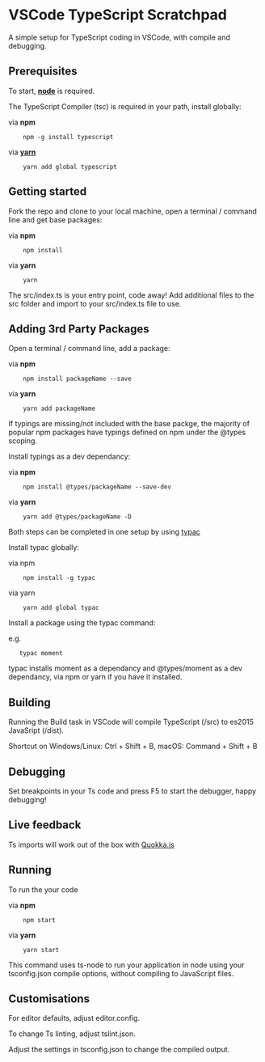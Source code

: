 # VSCode TypeScript Scratchpad

A simple setup for TypeScript coding in VSCode, with compile and debugging.

## Prerequisites

To start, **[node](https://nodejs.org)** is required.

The TypeScript Compiler (tsc) is required in your path, install globally:

via **npm**
```
    npm -g install typescript
```

via **[yarn](https://yarnpkg.com)**
```
    yarn add global typescript
```

## Getting started

Fork the repo and clone to your local machine, open a terminal / command line and get base packages:

via **npm**
```
    npm install
```

via **yarn**
```
    yarn
```

The src/index.ts is your entry point, code away! Add additional files to the src folder and import to your src/index.ts file to use.

## Adding 3rd Party Packages

Open a terminal / command line, add a package:

via **npm**
```
    npm install packageName --save
```

via **yarn**
```
    yarn add packageName
```

If typings are missing/not included with the base packge, the majority of popular npm packages have typings defined on npm under the @types scoping.

Install typings as a dev dependancy:

via **npm**
```
    npm install @types/packageName --save-dev
```

via **yarn**
```
    yarn add @types/packageName -D
```

Both steps can be completed in one setup by using [typac](https://github.com/ewgenius/typac)

Install typac globally:

via npm
```
    npm install -g typac
```

via yarn
```
    yarn add global typac
```

Install a package using the typac command:

e.g.
```
   typac moment
```

typac installs moment as a dependancy and @types/moment as a dev dependancy, via npm or yarn if you have it installed.

## Building

Running the Build task in VSCode will compile TypeScript (/src) to es2015 JavaSript (/dist).

Shortcut on Windows/Linux: Ctrl + Shift + B, macOS: Command + Shift + B

## Debugging

Set breakpoints in your Ts code and press F5 to start the debugger, happy debugging!

## Live feedback

Ts imports will work out of the box with [Quokka.js](https://quokkajs.com)

## Running

To run the your code

via **npm**
```
    npm start
```

via **yarn**
```
    yarn start
```

This command uses ts-node to run your application in node using your tsconfig.json compile options, without compiling to JavaScript files.

## Customisations

For editor defaults, adjust editor.config.

To change Ts linting, adjust tslint.json.

Adjust the settings in tsconfig.json to change the compiled output.
